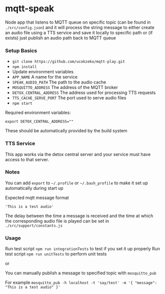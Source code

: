 # mqtt-speak

Node app that listens to MQTT queue on specific topic (can be found in `./src/config.json`) and it will process the string message to either create an audio file using a TTS service and save it locally to specific path or (if exists) just publish an audio path back to MQTT queue

### Setup Basics
- `git clone https://github.com/ucokzeko/mqtt-play.git`
- `npm install`
- Update environment variables
- `APP_NAME` A name for the service
- `SPEAK_AUDIO_PATH` The path to the audio cache
- `MOSQUITTO_ADDRESS` The address of the MQTT broker
- `DETOX_CENTRAL_ADDRESS` The address used for processing TTS requests
- `TTS_CACHE_SERVE_PORT` The port used to serve audio files
- `npm start`

Required environment variables:
```
export DETOX_CENTRAL_ADDRESS=""
```

These should be automatically provided by the build system

### TTS Service
This app works via the detox central server and your service must have access to that server.

### Notes
You can add `export` to `~/.profile` or `~/.bash_profile` to make it set up automatically during start up

Expected mqtt message format
```
'This is a test audio'
```
The delay between the time a message is received and the time at which the corresponding audio file is played can be set in `./src/support/constants.js`

### Usage
Run test script `npm run integrationTests` to test if you set it up properly
Run test script `npm run unitTests` to perform unit tests

or

You can manually publish a message to specified topic with `mosquitto_pub`

For example
`mosquitto_pub -h localhost -t 'say/test' -m '{ "message": "This is a test audio" }'`
